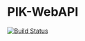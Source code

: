# PIK-WebAPI

[![Build Status](https://travis-ci.com/ArturB/PIK-WebAPI.svg?token=6WFRciNdGvxUV2U8TSU8&branch=master)](https://travis-ci.com/ArturB/PIK-WebAPI)
